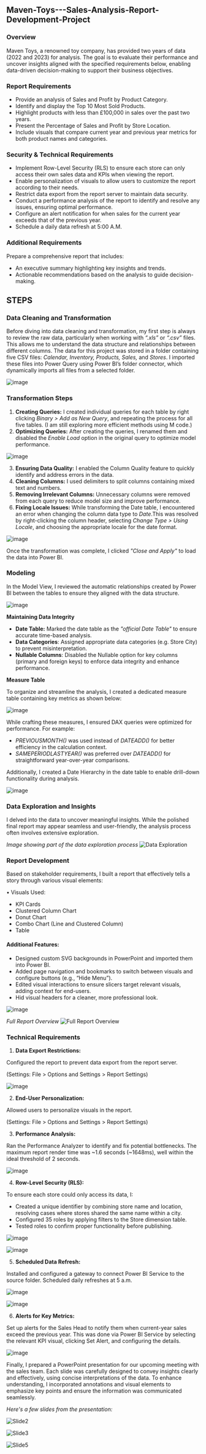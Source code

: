 ## Maven-Toys---Sales-Analysis-Report-Development-Project

### Overview

Maven Toys, a renowned toy company, has provided two years of data (2022 and 2023) for analysis. The goal is to evaluate their performance and uncover insights aligned with the specified requirements below, enabling data-driven decision-making to support their business objectives.

### Report Requirements
- Provide an analysis of Sales and Profit by Product Category.
- Identify and display the Top 10 Most Sold Products.
- Highlight products with less than £100,000 in sales over the past two years.
- Present the Percentage of Sales and Profit by Store Location.
- Include visuals that compare current year and previous year metrics for both product names and categories.

### Security & Technical Requirements
- Implement Row-Level Security (RLS) to ensure each store can only access their own sales data and KPIs when viewing the report.
- Enable personalization of visuals to allow users to customize the report according to their needs.
- Restrict data export from the report server to maintain data security.
- Conduct a performance analysis of the report to identify and resolve any issues, ensuring optimal performance.
- Configure an alert notification for when sales for the current year exceeds that of the previous year.
- Schedule a daily data refresh at 5:00 A.M.

### Additional Requirements
Prepare a comprehensive report that includes:
- An executive summary highlighting key insights and trends.
- Actionable recommendations based on the analysis to guide decision-making.

## STEPS

### Data Cleaning and Transformation
Before diving into data cleaning and transformation, my first step is always to review the raw data, particularly when working with *“.xls”* or *“.csv”* files. This allows me to understand the data structure and relationships between different columns.
The data for this project was stored in a folder containing five CSV files: *Calendar, Inventory, Products, Sales,* and *Stores*. I imported these files into Power Query using Power BI’s folder connector, which dynamically imports all files from a selected folder.

![image](https://github.com/user-attachments/assets/4406d0f5-b9cd-4a6d-88e1-9cfb523ca2c6)

### Transformation Steps
1.	**Creating Queries:**
I created individual queries for each table by right clicking *Binary > Add as New Query*, and repeating the process for all five tables. (I am still exploring more efficient methods using M code.) 
2.	**Optimizing Queries:**
After creating the queries, I renamed them and disabled the *Enable Load* option in the original query to optimize model performance.

![image](https://github.com/user-attachments/assets/194ee0e4-e67b-4915-913c-d4be3936ab65)

3.	**Ensuring Data Quality:**
I enabled the Column Quality feature to quickly identify and address errors in the data.
5.	**Cleaning Columns:**
I used delimiters to split columns containing mixed text and numbers.
6.	**Removing Irrelevant Columns:**
Unnecessary columns were removed from each query to reduce model size and improve performance.
7.	**Fixing Locale Issues:**
While transforming the Date table, I encountered an error when changing the column data type to *Date*.This was resolved by right-clicking the column header, selecting *Change Type > Using Locale*, and choosing the appropriate locale for the date format.

![image](https://github.com/user-attachments/assets/2369503d-4dea-458f-a4f6-cff9f6015151)

Once the transformation was complete, I clicked *"Close and Apply"* to load the data into Power BI.

### Modeling
In the Model View, I reviewed the automatic relationships created by Power BI between the tables to ensure they aligned with the data structure.

![image](https://github.com/user-attachments/assets/563b75f9-acc0-46b6-9ed1-4b883bb29e9c)

**Maintaining Data Integrity**

- **Date Table:** Marked the date table as the *"official Date Table"* to ensure accurate time-based analysis.
- **Data Categories**: Assigned appropriate data categories (e.g. Store City) to prevent misinterpretation.
- **Nullable Columns**: Disabled the Nullable option for key columns (primary and foreign keys) to enforce data integrity and enhance performance.

**Measure Table**

To organize and streamline the analysis, I created a dedicated measure table containing key metrics as shown below:

![image](https://github.com/user-attachments/assets/4146391e-c2b4-494b-abbf-c87fccc0f7d4)

While crafting these measures, I ensured DAX queries were optimized for performance. For example:

- *PREVIOUSMONTH()* was used instead of *DATEADD()* for better efficiency in the calculation context.
- *SAMEPERIODLASTYEAR()* was preferred over *DATEADD()* for straightforward year-over-year comparisons.
  
Additionally, I created a Date Hierarchy in the date table to enable drill-down functionality during analysis.

![image](https://github.com/user-attachments/assets/d03b7b06-122c-4fec-a4ce-ce08c9214643)

### Data Exploration and Insights

I delved into the data to uncover meaningful insights. While the polished final report may appear seamless and user-friendly, the analysis process often involves extensive exploration.

*Image showing part of the data exploration process*  ![Data Exploration](https://github.com/user-attachments/assets/b06cbbdf-d86b-4ad6-991e-f61acb880845)

### Report Development

Based on stakeholder requirements, I built a report that effectively tells a story through various visual elements:

•	Visuals Used:
- KPI Cards
- Clustered Column Chart
- Donut Chart
- Combo Chart (Line and Clustered Column)
- Table

#### Additional Features:

- Designed custom SVG backgrounds in PowerPoint and imported them into Power BI.
- Added page navigation and bookmarks to switch between visuals and configure buttons (e.g., “Hide Menu”).
- Edited visual interactions to ensure slicers target relevant visuals, adding context for end-users.
- Hid visual headers for a cleaner, more professional look.
  
![image](https://github.com/user-attachments/assets/828f8cab-5789-44e4-8998-9c11278c5109)

*Full Report Overview* ![Full Report Overview](https://github.com/user-attachments/assets/87530261-9153-4a69-97da-6133d7e2a36a)


### Technical Requirements

1.	**Data Export Restrictions:**
   
Configured the report to prevent data export from the report server.

(Settings: File > Options and Settings > Report Settings)

![image](https://github.com/user-attachments/assets/d41cd0ed-fa39-484e-8457-973d00c0a7bb)


2.	**End-User Personalization:**
   
Allowed users to personalize visuals in the report.

(Settings: File > Options and Settings > Report Settings)

3.	**Performance Analysis:**
   
Ran the Performance Analyzer to identify and fix potential bottlenecks. The maximum report render time was ~1.6 seconds (~1648ms), well within the ideal threshold of 2 seconds.

![image](https://github.com/user-attachments/assets/19866680-a3e3-4b02-9e39-327464006073)

4.	**Row-Level Security (RLS):**
   
To ensure each store could only access its data, I:

- Created a unique identifier by combining store name and location, resolving cases where stores shared the same name within a city.
- Configured 35 roles by applying filters to the Store dimension table.
- Tested roles to confirm proper functionality before publishing.

![image](https://github.com/user-attachments/assets/88cb423b-4c1d-445f-8492-b0b632991fc9)

![image](https://github.com/user-attachments/assets/74b9b3a2-dc70-4917-b78b-6df18e19b2be)

5.	**Scheduled Data Refresh:**
    
Installed and configured a gateway to connect Power BI Service to the source folder. Scheduled daily refreshes at 5 a.m.

![image](https://github.com/user-attachments/assets/d102cbe1-1688-4e8a-b86f-4e6d6279435d)

![image](https://github.com/user-attachments/assets/461bfdc3-47e1-48af-be29-acaebc07528a)

6.	**Alerts for Key Metrics:**

Set up alerts for the Sales Head to notify them when current-year sales exceed the previous year. This was done via Power BI Service by selecting the relevant KPI visual, clicking Set Alert, and configuring the details.

![image](https://github.com/user-attachments/assets/1a7f6e74-ad4a-4bbc-9167-3ed254e4ec6c)

Finally, I prepared a PowerPoint presentation for our upcoming meeting with the sales team. Each slide was carefully designed to convey insights clearly and effectively, using concise interpretations of the data. To enhance understanding, I incorporated annotations and visual elements to emphasize key points and ensure the information was communicated seamlessly.

*Here's a few slides from the presentation:*

![Slide2](https://github.com/user-attachments/assets/1c1a5fd8-217c-4c57-af44-3398e0c13930)

![Slide3](https://github.com/user-attachments/assets/8439b1ca-71ae-4eb2-a3bc-7e50ce629a86)

![Slide5](https://github.com/user-attachments/assets/b2a16235-48ab-4521-8504-4ebad75f739d)

